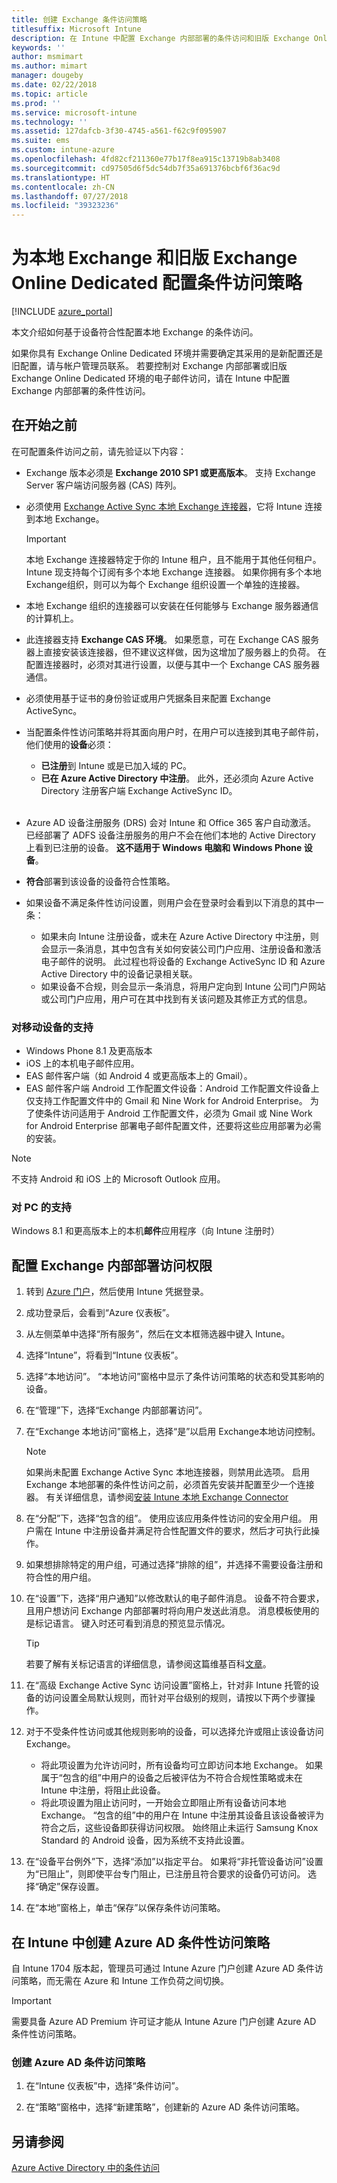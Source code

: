 ```yaml
---
title: 创建 Exchange 条件访问策略
titlesuffix: Microsoft Intune
description: 在 Intune 中配置 Exchange 内部部署的条件访问和旧版 Exchange Online Dedicated。
keywords: ''
author: msmimart
ms.author: mimart
manager: dougeby
ms.date: 02/22/2018
ms.topic: article
ms.prod: ''
ms.service: microsoft-intune
ms.technology: ''
ms.assetid: 127dafcb-3f30-4745-a561-f62c9f095907
ms.suite: ems
ms.custom: intune-azure
ms.openlocfilehash: 4fd82cf211360e77b17f8ea915c13719b8ab3408
ms.sourcegitcommit: cd97505d6f5dc54db7f35a691376bcbf6f36ac9d
ms.translationtype: HT
ms.contentlocale: zh-CN
ms.lasthandoff: 07/27/2018
ms.locfileid: "39323236"
---
```

# <a name="create-a-conditional-access-policy-for-exchange-on-premises-and-legacy-exchange-online-dedicated"></a>为本地 Exchange 和旧版 Exchange Online Dedicated 配置条件访问策略

[!INCLUDE [azure_portal](./includes/azure_portal.md)]

本文介绍如何基于设备符合性配置本地 Exchange 的条件访问。

如果你具有 Exchange Online Dedicated 环境并需要确定其采用的是新配置还是旧配置，请与帐户管理员联系。 若要控制对 Exchange 内部部署或旧版 Exchange Online Dedicated 环境的电子邮件访问，请在 Intune 中配置 Exchange 内部部署的条件性访问。

## <a name="before-you-begin"></a>在开始之前

在可配置条件访问之前，请先验证以下内容：

- Exchange 版本必须是 **Exchange 2010 SP1 或更高版本**。 支持 Exchange Server 客户端访问服务器 (CAS) 阵列。

- 必须使用 [Exchange Active Sync 本地 Exchange 连接器](exchange-connector-install.md)，它将 Intune 连接到本地 Exchange。

    >[!IMPORTANT]
    >本地 Exchange 连接器特定于你的 Intune 租户，且不能用于其他任何租户。 Intune 现支持每个订阅有多个本地 Exchange 连接器。 如果你拥有多个本地Exchange组织，则可以为每个 Exchange 组织设置一个单独的连接器。

- 本地 Exchange 组织的连接器可以安装在任何能够与 Exchange 服务器通信的计算机上。

- 此连接器支持 **Exchange CAS 环境**。 如果愿意，可在 Exchange CAS 服务器上直接安装该连接器，但不建议这样做，因为这增加了服务器上的负荷。 在配置连接器时，必须对其进行设置，以便与其中一个 Exchange CAS 服务器通信。

- 必须使用基于证书的身份验证或用户凭据条目来配置 Exchange ActiveSync。

- 当配置条件性访问策略并将其面向用户时，在用户可以连接到其电子邮件前，他们使用的**设备**必须：
    - **已注册**到 Intune 或是已加入域的 PC。
    - **已在 Azure Active Directory 中注册**。 此外，还必须向 Azure Active Directory 注册客户端 Exchange ActiveSync ID。
<br></br>
- Azure AD 设备注册服务 (DRS) 会对 Intune 和 Office 365 客户自动激活。 已经部署了 ADFS 设备注册服务的用户不会在他们本地的 Active Directory 上看到已注册的设备。 **这不适用于 Windows 电脑和 Windows Phone 设备**。

- **符合**部署到该设备的设备符合性策略。

- 如果设备不满足条件性访问设置，则用户会在登录时会看到以下消息的其中一条：
    - 如果未向 Intune 注册设备，或未在 Azure Active Directory 中注册，则会显示一条消息，其中包含有关如何安装公司门户应用、注册设备和激活电子邮件的说明。 此过程也将设备的 Exchange ActiveSync ID 和 Azure Active Directory 中的设备记录相关联。
    - 如果设备不合规，则会显示一条消息，将用户定向到 Intune 公司门户网站或公司门户应用，用户可在其中找到有关该问题及其修正方式的信息。

### <a name="support-for-mobile-devices"></a>对移动设备的支持

- Windows Phone 8.1 及更高版本
- iOS 上的本机电子邮件应用。
- EAS 邮件客户端（如 Android 4 或更高版本上的 Gmail）。
- EAS 邮件客户端 Android 工作配置文件设备：Android 工作配置文件设备上仅支持工作配置文件中的 Gmail 和 Nine Work for Android Enterprise。 为了使条件访问适用于 Android 工作配置文件，必须为 Gmail 或 Nine Work for Android Enterprise 部署电子邮件配置文件，还要将这些应用部署为必需的安装。

> [!NOTE]
> 不支持 Android 和 iOS 上的 Microsoft Outlook 应用。 

### <a name="support-for-pcs"></a>对 PC 的支持

Windows 8.1 和更高版本上的本机**邮件**应用程序（向 Intune 注册时）


## <a name="configure-exchange-on-premises-access"></a>配置 Exchange 内部部署访问权限

1. 转到 [Azure 门户](https://portal.azure.com/)，然后使用 Intune 凭据登录。

1. 成功登录后，会看到“Azure 仪表板”。

1. 从左侧菜单中选择“所有服务”，然后在文本框筛选器中键入 Intune。

1. 选择“Intune”，将看到“Intune 仪表板”。

1. 选择“本地访问”。 “本地访问”窗格中显示了条件访问策略的状态和受其影响的设备。

1. 在“管理”下，选择“Exchange 内部部署访问”。

1. 在“Exchange 本地访问”窗格上，选择“是”以启用 Exchange本地访问控制。

    > [!NOTE]
    > 如果尚未配置 Exchange Active Sync 本地连接器，则禁用此选项。  启用 Exchange 本地部署的条件性访问之前，必须首先安装并配置至少一个连接器。 有关详细信息，请参阅[安装 Intune 本地 Exchange Connector](exchange-connector-install.md)

1. 在“分配”下，选择“包含的组”。  使用应该应用条件性访问的安全用户组。 用户需在 Intune 中注册设备并满足符合性配置文件的要求，然后才可执行此操作。

1. 如果想排除特定的用户组，可通过选择“排除的组”，并选择不需要设备注册和符合性的用户组。

1. 在“设置”下，选择“用户通知”以修改默认的电子邮件消息。 设备不符合要求，且用户想访问 Exchange 内部部署时将向用户发送此消息。 消息模板使用的是标记语言。  键入时还可看到消息的预览显示情况。
    > [!TIP]
    > 若要了解有关标记语言的详细信息，请参阅这篇维基百科[文章](https://en.wikipedia.org/wiki/Markup_language)。

1. 在“高级 Exchange Active Sync 访问设置”窗格上，针对非 Intune 托管的设备的访问设置全局默认规则，而针对平台级别的规则，请按以下两个步骤操作。

1. 对于不受条件性访问或其他规则影响的设备，可以选择允许或阻止该设备访问 Exchange。

   - 将此项设置为允许访问时，所有设备均可立即访问本地 Exchange。  如果属于“包含的组”中用户的设备之后被评估为不符合合规性策略或未在 Intune 中注册，将阻止此设备。
   - 将此项设置为阻止访问时，一开始会立即阻止所有设备访问本地 Exchange。  “包含的组”中的用户在 Intune 中注册其设备且该设备被评为符合之后，这些设备即获得访问权限。 始终阻止未运行 Samsung Knox Standard 的 Android 设备，因为系统不支持此设置。

1. 在“设备平台例外”下，选择“添加”以指定平台。 如果将“非托管设备访问”设置为“已阻止”，则即使平台专门阻止，已注册且符合要求的设备仍可访问。 选择“确定”保存设置。

1. 在“本地”窗格上，单击“保存”以保存条件访问策略。

## <a name="create-azure-ad-conditional-access-policies-in-intune"></a>在 Intune 中创建 Azure AD 条件性访问策略

自 Intune 1704 版本起，管理员可通过 Intune Azure 门户创建 Azure AD 条件访问策略，而无需在 Azure 和 Intune 工作负荷之间切换。

> [!IMPORTANT]
> 需要具备 Azure AD Premium 许可证才能从 Intune Azure 门户创建 Azure AD 条件性访问策略。

### <a name="to-create-azure-ad-conditional-access-policy"></a>创建 Azure AD 条件访问策略

1. 在“Intune 仪表板”中，选择“条件访问”。

2. 在“策略”窗格中，选择“新建策略”，创建新的 Azure AD 条件访问策略。

## <a name="see-also"></a>另请参阅

[Azure Active Directory 中的条件访问](https://docs.microsoft.com/azure/active-directory/active-directory-conditional-access)
